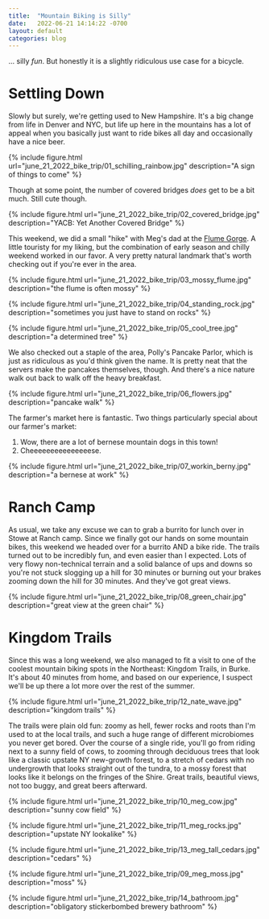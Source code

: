 ```yaml
---
title:  "Mountain Biking is Silly"
date:   2022-06-21 14:14:22 -0700
layout: default
categories: blog
---
```


... silly *fun*. But honestly it is a slightly ridiculous use case for a bicycle.

<!-- readmore -->

# Settling Down

Slowly but surely, we're getting used to New Hampshire. It's a big change from life in Denver and NYC, but life up here in the mountains has a lot of appeal when you basically just want to ride bikes all day and occasionally have a nice
beer.

{% include figure.html url="june_21_2022_bike_trip/01_schilling_rainbow.jpg" description="A sign of things to come" %}

Though at some point, the number of covered bridges *does* get to be a bit much. Still cute though.

{% include figure.html url="june_21_2022_bike_trip/02_covered_bridge.jpg" description="YACB: Yet Another Covered Bridge" %}

This weekend, we did a small "hike" with Meg's dad at the [Flume Gorge](https://www.nhstateparks.org/visit/state-parks/flume-gorge). A little touristy for my liking, but the combination of early season and chilly weekend worked in our favor. A very pretty natural landmark that's worth checking out if you're ever in the area.

{% include figure.html url="june_21_2022_bike_trip/03_mossy_flume.jpg" description="the flume is often mossy" %}

{% include figure.html url="june_21_2022_bike_trip/04_standing_rock.jpg" description="sometimes you just have to stand on rocks" %}

{% include figure.html url="june_21_2022_bike_trip/05_cool_tree.jpg" description="a determined tree" %}

We also checked out a staple of the area, Polly's Pancake Parlor, which is just as ridiculous as you'd think given the name. It is pretty neat that the servers make the pancakes themselves, though. And there's a nice nature walk out back to walk off the heavy breakfast.

{% include figure.html url="june_21_2022_bike_trip/06_flowers.jpg" description="pancake walk" %}

The farmer's market here is fantastic. Two things particularly special about our farmer's market:

1. Wow, there are a lot of bernese mountain dogs in this town!
2. Cheeeeeeeeeeeeeeese.

{% include figure.html url="june_21_2022_bike_trip/07_workin_berny.jpg" description="a bernese at work" %}

# Ranch Camp

As usual, we take any excuse we can to grab a burrito for lunch over in Stowe at Ranch camp. Since we finally got our hands on some mountain bikes, this weekend we headed over for a burrito AND a bike ride. The trails turned out to be incredibly fun, and even easier than I expected. Lots of very flowy non-technical terrain and a solid balance of ups and downs so you're not stuck slogging up a hill for 30 minutes or burning out your brakes zooming down the hill for 30 minutes. And they've got great views.

{% include figure.html url="june_21_2022_bike_trip/08_green_chair.jpg" description="great view at the green chair" %}

# Kingdom Trails

Since this was a long weekend, we also managed to fit a visit to one of the coolest mountain biking spots in the Northeast: Kingdom Trails, in Burke. It's about 40 minutes from home, and based on our experience, I suspect we'll be up there a lot more over the rest of the summer.

{% include figure.html url="june_21_2022_bike_trip/12_nate_wave.jpg" description="kingdom trails" %}

The trails were plain old fun: zoomy as hell, fewer rocks and roots than I'm used to at the local trails, and such a huge range of different microbiomes you never get bored. Over the course of a single ride, you'll go from riding next to a sunny field of cows, to zooming through deciduous trees that look like a classic upstate NY new-growth forest, to a stretch of cedars with no undergrowth that looks straight out of the tundra, to a mossy forest that looks like it belongs on the fringes of the Shire. Great trails, beautiful views, not too buggy, and great beers afterward.

{% include figure.html url="june_21_2022_bike_trip/10_meg_cow.jpg" description="sunny cow field" %}

{% include figure.html url="june_21_2022_bike_trip/11_meg_rocks.jpg" description="upstate NY lookalike" %}

{% include figure.html url="june_21_2022_bike_trip/13_meg_tall_cedars.jpg" description="cedars" %}

{% include figure.html url="june_21_2022_bike_trip/09_meg_moss.jpg" description="moss" %}

{% include figure.html url="june_21_2022_bike_trip/14_bathroom.jpg" description="obligatory stickerbombed brewery bathroom" %}


